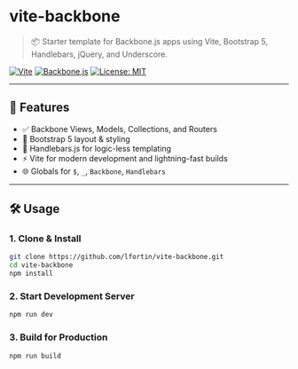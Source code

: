 # vite-backbone

> 📦 Starter template for Backbone.js apps using Vite, Bootstrap 5, Handlebars, jQuery, and Underscore.

[![Vite](https://img.shields.io/badge/Vite-^6.0-blueviolet?logo=vite)](https://vitejs.dev/)
[![Backbone.js](https://img.shields.io/badge/Backbone.js-^1.6-blue?logo=javascript)](https://backbonejs.org/)
[![License: MIT](https://img.shields.io/badge/License-MIT-yellow.svg)](LICENSE)

---

## 🚀 Features

- ✅ Backbone Views, Models, Collections, and Routers
- 🎨 Bootstrap 5 layout & styling
- 📝 Handlebars.js for logic-less templating
- ⚡ Vite for modern development and lightning-fast builds
- 🌐 Globals for `$`, `_`, `Backbone`, `Handlebars`

---

## 🛠️ Usage

### 1. Clone & Install

```bash
git clone https://github.com/lfortin/vite-backbone.git
cd vite-backbone
npm install
```

### 2. Start Development Server

```bash
npm run dev
```

### 3. Build for Production

```bash
npm run build
```

